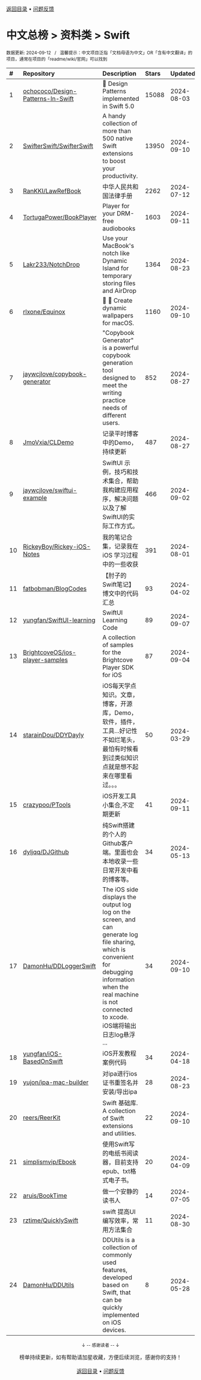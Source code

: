 <a href="https://gitee.com/GrowingGit/GitHub-Chinese-Top-Charts#github中文排行榜">返回目录</a> • <a href="/content/docs/feedback.md">问题反馈</a>

# 中文总榜 > 资料类 > Swift
<sub>数据更新: 2024-09-12&nbsp;&nbsp;&nbsp;/&nbsp;&nbsp;&nbsp;温馨提示：中文项目泛指「文档母语为中文」OR「含有中文翻译」的项目，通常在项目的「readme/wiki/官网」可以找到</sub>

|#|Repository|Description|Stars|Updated|
|:-|:-|:-|:-|:-|
|1|[ochococo/Design-Patterns-In-Swift](https://github.com/ochococo/Design-Patterns-In-Swift)|📖 Design Patterns implemented in Swift 5.0|15088|2024-08-03|
|2|[SwifterSwift/SwifterSwift](https://github.com/SwifterSwift/SwifterSwift)|A handy collection of more than 500 native Swift extensions to boost your productivity.|13950|2024-09-10|
|3|[RanKKI/LawRefBook](https://github.com/RanKKI/LawRefBook)|中华人民共和国法律手册|2262|2024-07-12|
|4|[TortugaPower/BookPlayer](https://github.com/TortugaPower/BookPlayer)|Player for your DRM-free audiobooks|1603|2024-09-11|
|5|[Lakr233/NotchDrop](https://github.com/Lakr233/NotchDrop)|Use your MacBook's notch like Dynamic Island for temporary storing files and AirDrop|1364|2024-08-23|
|6|[rlxone/Equinox](https://github.com/rlxone/Equinox)|🌇 🌃  Create dynamic wallpapers for macOS.|1160|2024-09-10|
|7|[jaywcjlove/copybook-generator](https://github.com/jaywcjlove/copybook-generator)|"Copybook Generator" is a powerful copybook generation tool designed to meet the writing practice needs of different users.|852|2024-08-27|
|8|[JmoVxia/CLDemo](https://github.com/JmoVxia/CLDemo)|记录平时博客中的Demo，持续更新|487|2024-08-27|
|9|[jaywcjlove/swiftui-example](https://github.com/jaywcjlove/swiftui-example)|SwiftUI 示例，技巧和技术集合，帮助我构建应用程序，解决问题以及了解SwiftUI的实际工作方式。|466|2024-09-02|
|10|[RickeyBoy/Rickey-iOS-Notes](https://github.com/RickeyBoy/Rickey-iOS-Notes)|我的笔记合集，记录我在 iOS 学习过程中的一些收获|391|2024-08-01|
|11|[fatbobman/BlogCodes](https://github.com/fatbobman/BlogCodes)|【肘子的Swift笔记】博文中的代码汇总|93|2024-04-02|
|12|[yungfan/SwiftUI-learning](https://github.com/yungfan/SwiftUI-learning)|SwiftUI Learning Code|89|2024-09-07|
|13|[BrightcoveOS/ios-player-samples](https://github.com/BrightcoveOS/ios-player-samples)|A collection of samples for the Brightcove Player SDK for iOS|87|2024-09-04|
|14|[starainDou/DDYDayly](https://github.com/starainDou/DDYDayly)|iOS每天学点知识。文章，博客，开源库，Demo，软件，插件，工具...好记性不如烂笔头，最怕有时候看到过类似知识点就是想不起来在哪里看过。。。|50|2024-03-29|
|15|[crazypoo/PTools](https://github.com/crazypoo/PTools)|iOS开发工具小集合,不定期更新|41|2024-09-11|
|16|[dyljqq/DJGithub](https://github.com/dyljqq/DJGithub)|纯Swift搭建的个人的Github客户端。里面也会本地收录一些日常开发中看的博客等。|34|2024-05-13|
|17|[DamonHu/DDLoggerSwift](https://github.com/DamonHu/DDLoggerSwift)|The iOS side displays the output log log on the screen, and can generate log file sharing, which is convenient for debugging information when the real machine is not connected to xcode. iOS端将输出日志log悬浮 ...|34|2024-09-10|
|18|[yungfan/iOS-BasedOnSwift](https://github.com/yungfan/iOS-BasedOnSwift)|iOS开发教程案例代码|34|2024-04-18|
|19|[yujon/ipa-mac-builder](https://github.com/yujon/ipa-mac-builder)|对ipa进行ios证书重签名并安装/导出ipa|28|2024-08-23|
|20|[reers/ReerKit](https://github.com/reers/ReerKit)|Swift 基础库. A collection of Swift extensions and utilities.|22|2024-09-10|
|21|[simplismvip/Ebook](https://github.com/simplismvip/Ebook)|使用Swift写的电纸书阅读器，目前支持epub、txt格式电子书。|20|2024-04-09|
|22|[aruis/BookTime](https://github.com/aruis/BookTime)|做一个安静的读书人|14|2024-07-05|
|23|[rztime/QuicklySwift](https://github.com/rztime/QuicklySwift)|swift 提高UI编写效率，常用方法集合|11|2024-08-30|
|24|[DamonHu/DDUtils](https://github.com/DamonHu/DDUtils)|DDUtils is a collection of commonly used features, developed based on Swift, that can be quickly implemented on iOS devices.|8|2024-05-28|

<div align="center">
    <p><sub>↓ -- 感谢读者 -- ↓</sub></p>
    榜单持续更新，如有帮助请加星收藏，方便后续浏览，感谢你的支持！
</div>

<br/>

<div align="center"><a href="https://gitee.com/GrowingGit/GitHub-Chinese-Top-Charts#github中文排行榜">返回目录</a> • <a href="/content/docs/feedback.md">问题反馈</a></div>

